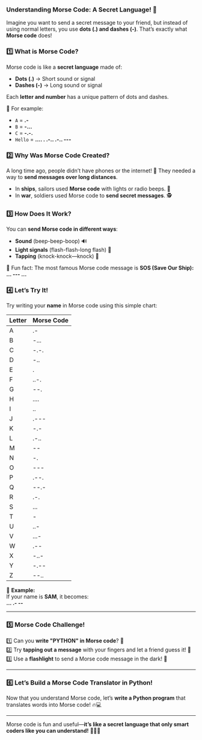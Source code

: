 ### **Understanding Morse Code: A Secret Language! 🚀**

Imagine you want to send a secret message to your friend, but instead of using normal letters, you use **dots (.) and dashes (-)**. That’s exactly what **Morse code** does!  

### **1️⃣ What is Morse Code?**
Morse code is like a **secret language** made of:
- **Dots (.)** → Short sound or signal  
- **Dashes (-)** → Long sound or signal  

Each **letter and number** has a unique pattern of dots and dashes.  

🔹 For example:
- `A` = **.-**  
- `B` = **-...**  
- `C` = **-.-.**  
- `Hello` = **.... . .-.. .-.. ---**  

### **2️⃣ Why Was Morse Code Created?**
A long time ago, people didn’t have phones or the internet! 📵 They needed a way to **send messages over long distances**.  
- In **ships**, sailors used **Morse code** with lights or radio beeps. 🚢  
- In **war**, soldiers used Morse code to **send secret messages**. 🕵️  

### **3️⃣ How Does It Work?**
You can **send Morse code in different ways**:
- **Sound** (beep-beep-boop) 🔊  
- **Light signals** (flash-flash-long flash) 🔦  
- **Tapping** (knock-knock—knock) 👊  

🔹 Fun fact: The most famous Morse code message is **SOS (Save Our Ship):**  
**... --- ...**  

### **4️⃣ Let’s Try It!**
Try writing your **name** in Morse code using this simple chart:

| Letter | Morse Code |
|--------|------------|
| A | .- |
| B | -... |
| C | -.-. |
| D | -.. |
| E | . |
| F | ..-. |
| G | --. |
| H | .... |
| I | .. |
| J | .--- |
| K | -.- |
| L | .-.. |
| M | -- |
| N | -. |
| O | --- |
| P | .--. |
| Q | --.- |
| R | .-. |
| S | ... |
| T | - |
| U | ..- |
| V | ...- |
| W | .-- |
| X | -..- |
| Y | -.-- |
| Z | --.. |

🔹 **Example:**  
If your name is **SAM**, it becomes:  
**... .- --**  

---

### **5️⃣ Morse Code Challenge!**
1️⃣ Can you **write "PYTHON" in Morse code**? 🤔  
2️⃣ Try **tapping out a message** with your fingers and let a friend guess it! 🎵  
3️⃣ Use a **flashlight** to send a Morse code message in the dark! 🔦  

---

### **6️⃣ Let’s Build a Morse Code Translator in Python!**
Now that you understand Morse code, let’s **write a Python program** that translates words into Morse code! 🔥💻

---
Morse code is fun and useful—**it’s like a secret language that only smart coders like you can understand!** 🕵️‍♂️💡